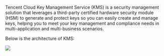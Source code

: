 Tencent Cloud Key Management Service (KMS) is a security management solution that leverages a third-party certified hardware security module (HSM) to generate and protect keys so you can easily create and manage keys, helping you to meet your key management and compliance needs in multi-application and multi-business scenarios.

Below is the architecture of KMS:

![](https://main.qcloudimg.com/raw/41e9b9f581a50bd58b5695a5f40c09fa.png)

